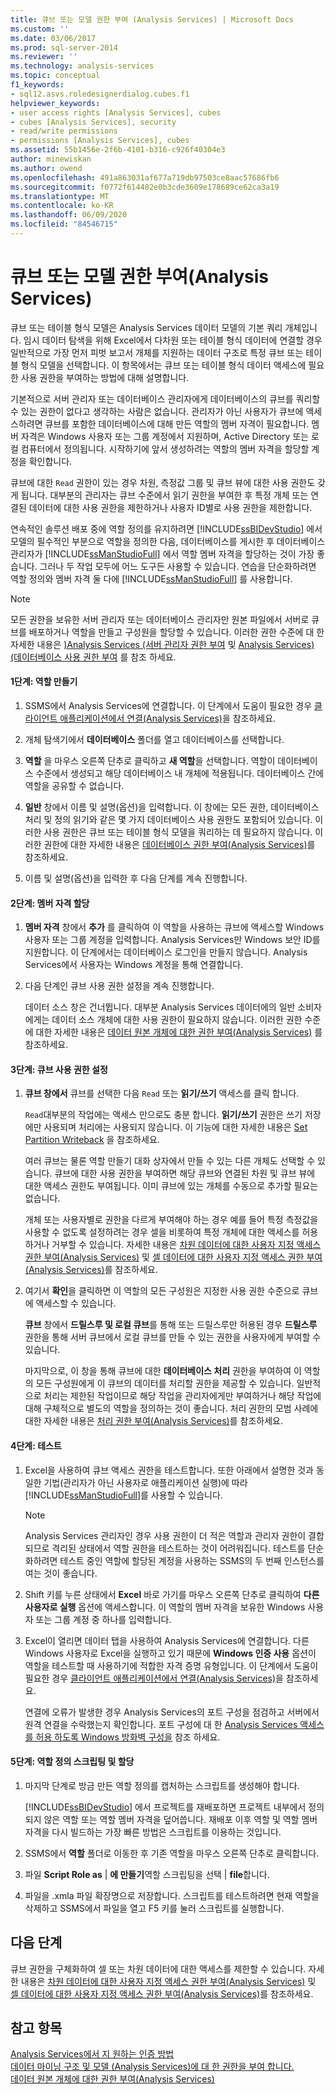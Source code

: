 ```yaml
---
title: 큐브 또는 모델 권한 부여 (Analysis Services) | Microsoft Docs
ms.custom: ''
ms.date: 03/06/2017
ms.prod: sql-server-2014
ms.reviewer: ''
ms.technology: analysis-services
ms.topic: conceptual
f1_keywords:
- sql12.asvs.roledesignerdialog.cubes.f1
helpviewer_keywords:
- user access rights [Analysis Services], cubes
- cubes [Analysis Services], security
- read/write permissions
- permissions [Analysis Services], cubes
ms.assetid: 55b1456e-2f6b-4101-b316-c926f40304e3
author: minewiskan
ms.author: owend
ms.openlocfilehash: 491a863031af677a719db97503ce8aac57686fb6
ms.sourcegitcommit: f0772f614482e0b3cde3609e178689ce62ca3a19
ms.translationtype: MT
ms.contentlocale: ko-KR
ms.lasthandoff: 06/09/2020
ms.locfileid: "84546715"
---
```

# <a name="grant-cube-or-model-permissions-analysis-services"></a>큐브 또는 모델 권한 부여(Analysis Services)
  큐브 또는 테이블 형식 모델은 Analysis Services 데이터 모델의 기본 쿼리 개체입니다. 임시 데이터 탐색을 위해 Excel에서 다차원 또는 테이블 형식 데이터에 연결할 경우 일반적으로 가장 먼저 피벗 보고서 개체를 지원하는 데이터 구조로 특정 큐브 또는 테이블 형식 모델을 선택합니다. 이 항목에서는 큐브 또는 테이블 형식 데이터 액세스에 필요한 사용 권한을 부여하는 방법에 대해 설명합니다.  
  
 기본적으로 서버 관리자 또는 데이터베이스 관리자에게 데이터베이스의 큐브를 쿼리할 수 있는 권한이 없다고 생각하는 사람은 없습니다. 관리자가 아닌 사용자가 큐브에 액세스하려면 큐브를 포함한 데이터베이스에 대해 만든 역할의 멤버 자격이 필요합니다. 멤버 자격은 Windows 사용자 또는 그룹 계정에서 지원하며, Active Directory 또는 로컬 컴퓨터에서 정의됩니다. 시작하기에 앞서 생성하려는 역할의 멤버 자격을 할당할 계정을 확인합니다.  
  
 큐브에 대한 `Read` 권한이 있는 경우 차원, 측정값 그룹 및 큐브 뷰에 대한 사용 권한도 갖게 됩니다. 대부분의 관리자는 큐브 수준에서 읽기 권한을 부여한 후 특정 개체 또는 연결된 데이터에 대한 사용 권한을 제한하거나 사용자 ID별로 사용 권한을 제한합니다.  
  
 연속적인 솔루션 배포 중에 역할 정의를 유지하려면 [!INCLUDE[ssBIDevStudio](../../includes/ssbidevstudio-md.md)] 에서 모델의 필수적인 부분으로 역할을 정의한 다음, 데이터베이스를 게시한 후 데이터베이스 관리자가 [!INCLUDE[ssManStudioFull](../../includes/ssmanstudiofull-md.md)] 에서 역할 멤버 자격을 할당하는 것이 가장 좋습니다. 그러나 두 작업 모두에 어느 도구든 사용할 수 있습니다. 연습을 단순화하려면 역할 정의와 멤버 자격 둘 다에 [!INCLUDE[ssManStudioFull](../../includes/ssmanstudiofull-md.md)] 를 사용합니다.  
  
> [!NOTE]  
>  모든 권한을 보유한 서버 관리자 또는 데이터베이스 관리자만 원본 파일에서 서버로 큐브를 배포하거나 역할을 만들고 구성원을 할당할 수 있습니다. 이러한 권한 수준에 대 한 자세한 내용은 [&#41;Analysis Services &#40;서버 관리자 권한 부여](../instances/grant-server-admin-rights-to-an-analysis-services-instance.md) 및 [Analysis Services&#41;&#40;데이터베이스 사용 권한 부여](grant-database-permissions-analysis-services.md) 를 참조 하세요.  
  
#### <a name="step-1-create-the-role"></a>1단계: 역할 만들기  
  
1.  SSMS에서 Analysis Services에 연결합니다. 이 단계에서 도움이 필요한 경우 [클라이언트 애플리케이션에서 연결&#40;Analysis Services&#41;](../instances/connect-from-client-applications-analysis-services.md)을 참조하세요.  
  
2.  개체 탐색기에서 **데이터베이스** 폴더를 열고 데이터베이스를 선택합니다.  
  
3.  **역할** 을 마우스 오른쪽 단추로 클릭하고 **새 역할**을 선택합니다. 역할이 데이터베이스 수준에서 생성되고 해당 데이터베이스 내 개체에 적용됩니다. 데이터베이스 간에 역할을 공유할 수 없습니다.  
  
4.  **일반** 창에서 이름 및 설명(옵션)을 입력합니다. 이 창에는 모든 권한, 데이터베이스 처리 및 정의 읽기와 같은 몇 가지 데이터베이스 사용 권한도 포함되어 있습니다. 이러한 사용 권한은 큐브 또는 테이블 형식 모델을 쿼리하는 데 필요하지 않습니다. 이러한 권한에 대한 자세한 내용은 [데이터베이스 권한 부여&#40;Analysis Services&#41;](grant-database-permissions-analysis-services.md)를 참조하세요.  
  
5.  이름 및 설명(옵션)을 입력한 후 다음 단계를 계속 진행합니다.  
  
#### <a name="step-2-assign-membership"></a>2단계: 멤버 자격 할당  
  
1.  **멤버 자격** 창에서 **추가** 를 클릭하여 이 역할을 사용하는 큐브에 액세스할 Windows 사용자 또는 그룹 계정을 입력합니다. Analysis Services만 Windows 보안 ID를 지원합니다. 이 단계에서는 데이터베이스 로그인을 만들지 않습니다. Analysis Services에서 사용자는 Windows 계정을 통해 연결합니다.  
  
2.  다음 단계인 큐브 사용 권한 설정을 계속 진행합니다.  
  
     데이터 소스 창은 건너뜁니다. 대부분 Analysis Services 데이터에의 일반 소비자에게는 데이터 소스 개체에 대한 사용 권한이 필요하지 않습니다. 이러한 권한 수준에 대한 자세한 내용은 [데이터 원본 개체에 대한 권한 부여&#40;Analysis Services&#41;](grant-permissions-on-a-data-source-object-analysis-services.md) 를 참조하세요.  
  
#### <a name="step-3-set-cube-permissions"></a>3단계: 큐브 사용 권한 설정  
  
1.  **큐브 창에서** 큐브를 선택한 다음 `Read` 또는 **읽기/쓰기** 액세스를 클릭 합니다.  
  
     `Read`대부분의 작업에는 액세스 만으로도 충분 합니다. **읽기/쓰기** 권한은 쓰기 저장에만 사용되며 처리에는 사용되지 않습니다. 이 기능에 대한 자세한 내용은 [Set Partition Writeback](set-partition-writeback.md) 을 참조하세요.  
  
     여러 큐브는 물론 역할 만들기 대화 상자에서 만들 수 있는 다른 개체도 선택할 수 있습니다. 큐브에 대한 사용 권한을 부여하면 해당 큐브와 연결된 차원 및 큐브 뷰에 대한 액세스 권한도 부여됩니다. 이미 큐브에 있는 개체를 수동으로 추가할 필요는 없습니다.  
  
     개체 또는 사용자별로 권한을 다르게 부여해야 하는 경우 예를 들어 특정 측정값을 사용할 수 없도록 설정하려는 경우 셀을 비롯하여 특정 개체에 대한 액세스를 허용하거나 거부할 수 있습니다. 자세한 내용은 [차원 데이터에 대한 사용자 지정 액세스 권한 부여&#40;Analysis Services&#41;](grant-custom-access-to-dimension-data-analysis-services.md) 및 [셀 데이터에 대한 사용자 지정 액세스 권한 부여&#40;Analysis Services&#41;](grant-custom-access-to-cell-data-analysis-services.md)를 참조하세요.  
  
2.  여기서 **확인**을 클릭하면 이 역할의 모든 구성원은 지정한 사용 권한 수준으로 큐브에 액세스할 수 있습니다.  
  
     **큐브** 창에서 **드릴스루 및 로컬 큐브**를 통해 또는 드릴스루만 허용된 경우 **드릴스루** 권한을 통해 서버 큐브에서 로컬 큐브를 만들 수 있는 권한을 사용자에게 부여할 수 있습니다.  
  
     마지막으로, 이 창을 통해 큐브에 대한 **데이터베이스 처리** 권한을 부여하여 이 역할의 모든 구성원에게 이 큐브의 데이터를 처리할 권한을 제공할 수 있습니다. 일반적으로 처리는 제한된 작업이므로 해당 작업을 관리자에게만 부여하거나 해당 작업에 대해 구체적으로 별도의 역할을 정의하는 것이 좋습니다. 처리 권한의 모범 사례에 대한 자세한 내용은 [처리 권한 부여&#40;Analysis Services&#41;](grant-process-permissions-analysis-services.md)를 참조하세요.  
  
#### <a name="step-4-test"></a>4단계: 테스트  
  
1.  Excel을 사용하여 큐브 액세스 권한을 테스트합니다. 또한 아래에서 설명한 것과 동일한 기법(관리자가 아닌 사용자로 애플리케이션 실행)에 따라 [!INCLUDE[ssManStudioFull](../../includes/ssmanstudiofull-md.md)]를 사용할 수 있습니다.  
  
    > [!NOTE]  
    >  Analysis Services 관리자인 경우 사용 권한이 더 적은 역할과 관리자 권한이 결합되므로 격리된 상태에서 역할 권한을 테스트하는 것이 어려워집니다. 테스트를 단순화하려면 테스트 중인 역할에 할당된 계정을 사용하는 SSMS의 두 번째 인스턴스를 여는 것이 좋습니다.  
  
2.  Shift 키를 누른 상태에서 **Excel** 바로 가기를 마우스 오른쪽 단추로 클릭하여 **다른 사용자로 실행** 옵션에 액세스합니다. 이 역할의 멤버 자격을 보유한 Windows 사용자 또는 그룹 계정 중 하나를 입력합니다.  
  
3.  Excel이 열리면 데이터 탭을 사용하여 Analysis Services에 연결합니다. 다른 Windows 사용자로 Excel을 실행하고 있기 때문에 **Windows 인증 사용** 옵션이 역할을 테스트할 때 사용하기에 적합한 자격 증명 유형입니다. 이 단계에서 도움이 필요한 경우 [클라이언트 애플리케이션에서 연결&#40;Analysis Services&#41;](../instances/connect-from-client-applications-analysis-services.md)을 참조하세요.  
  
     연결에 오류가 발생한 경우 Analysis Services의 포트 구성을 점검하고 서버에서 원격 연결을 수락했는지 확인합니다. 포트 구성에 대 한 [Analysis Services 액세스를 허용 하도록 Windows 방화벽 구성을](../instances/configure-the-windows-firewall-to-allow-analysis-services-access.md) 참조 하세요.  
  
#### <a name="step-5-script-role-definition-and-assignments"></a>5단계: 역할 정의 스크립팅 및 할당  
  
1.  마지막 단계로 방금 만든 역할 정의를 캡처하는 스크립트를 생성해야 합니다.  
  
     [!INCLUDE[ssBIDevStudio](../../includes/ssbidevstudio-md.md)] 에서 프로젝트를 재배포하면 프로젝트 내부에서 정의되지 않은 역할 또는 역할 멤버 자격을 덮어씁니다. 재배포 이후 역할 및 역할 멤버 자격을 다시 빌드하는 가장 빠른 방법은 스크립트를 이용하는 것입니다.  
  
2.  SSMS에서 **역할** 폴더로 이동한 후 기존 역할을 마우스 오른쪽 단추로 클릭합니다.  
  
3.  파일 **Script Role as**  |  **에 만들기**역할 스크립팅을 선택  |  **file**합니다.  
  
4.  파일을 .xmla 파일 확장명으로 저장합니다. 스크립트를 테스트하려면 현재 역할을 삭제하고 SSMS에서 파일을 열고 F5 키를 눌러 스크립트를 실행합니다.  
  
## <a name="next-step"></a>다음 단계  
 큐브 권한을 구체화하여 셀 또는 차원 데이터에 대한 액세스를 제한할 수 있습니다. 자세한 내용은 [차원 데이터에 대한 사용자 지정 액세스 권한 부여&#40;Analysis Services&#41;](grant-custom-access-to-dimension-data-analysis-services.md) 및 [셀 데이터에 대한 사용자 지정 액세스 권한 부여&#40;Analysis Services&#41;](grant-custom-access-to-cell-data-analysis-services.md)를 참조하세요.  
  
## <a name="see-also"></a>참고 항목  
 [Analysis Services에서 지 원하는 인증 방법](../instances/authentication-methodologies-supported-by-analysis-services.md)   
 [데이터 마이닝 구조 및 모델 &#40;Analysis Services&#41;에 대 한 권한을 부여 합니다.](grant-permissions-on-data-mining-structures-and-models-analysis-services.md)   
 [데이터 원본 개체에 대한 권한 부여&#40;Analysis Services&#41;](grant-permissions-on-a-data-source-object-analysis-services.md)  
  
  
